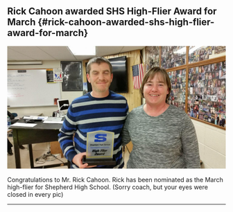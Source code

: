## Rick Cahoon awarded SHS High-Flier Award for March {#rick-cahoon-awarded-shs-high-flier-award-for-march}

![highflier_march.jpg](../assets/highfliermarch_jpg.jpeg)

Congratulations to Mr. Rick Cahoon. Rick has been nominated as the March high-flier for Shepherd High School. (Sorry coach, but your eyes were closed in every pic)

***